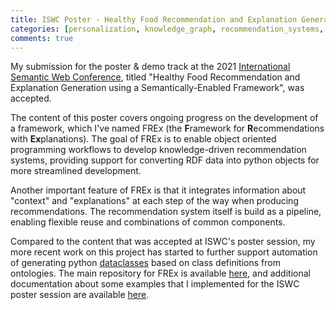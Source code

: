 ```yaml
---
title: ISWC Poster - Healthy Food Recommendation and Explanation Generation using a Semantically-Enabled Framework
categories: [personalization, knowledge_graph, recommendation_systems, context]
comments: true
---
```


My submission for the poster & demo track at the 2021 [International Semantic Web Conference](https://iswc2021.semanticweb.org/),
 titled "Healthy Food Recommendation and Explanation Generation using a Semantically-Enabled Framework", was accepted.

The content of this poster covers ongoing progress on the development of a framework, which I've named
FREx (the **F**ramework for **R**ecommendations with **Ex**planations). The goal of FREx is to enable
object oriented programming workflows to develop knowledge-driven recommendation systems, providing support
for converting RDF data into python objects for more streamlined development.

Another important feature of FREx is that it integrates information about "context" and "explanations" 
at each step of the way when producing recommendations. The recommendation system itself is
build as a pipeline, enabling flexible reuse and combinations of common components.
 
Compared to the content that was accepted at ISWC's poster session, my more recent work on
this project has started to further support automation of generating python 
[dataclasses](https://docs.python.org/3/library/dataclasses.html) based on class definitions from 
ontologies. The main repository for FREx is available [here](https://github.com/solashirai/FREx),
and additional documentation about some examples that I implemented for the ISWC poster session are
available [here](https://tetherless-world.github.io/FREx/).